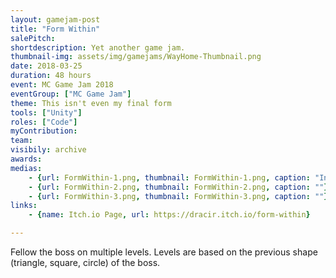 ```yaml
---
layout: gamejam-post
title: "Form Within"
salePitch: 
shortdescription: Yet another game jam.
thumbnail-img: assets/img/gamejams/WayHome-Thumbnail.png
date: 2018-03-25
duration: 48 hours
event: MC Game Jam 2018
eventGroup: ["MC Game Jam"]
theme: This isn't even my final form
tools: ["Unity"]
roles: ["Code"]
myContribution: 
team: 
visibily: archive
awards: 
medias: 
    - {url: FormWithin-1.png, thumbnail: FormWithin-1.png, caption: "In the first level you have to put the ball in the hole."}
    - {url: FormWithin-2.png, thumbnail: FormWithin-2.png, caption: ""}
    - {url: FormWithin-3.png, thumbnail: FormWithin-3.png, caption: ""}
links: 
    - {name: Itch.io Page, url: https://dracir.itch.io/form-within}

---
```

Fellow the boss on multiple levels. Levels are based on the previous shape (triangle, square, circle) of the boss.

